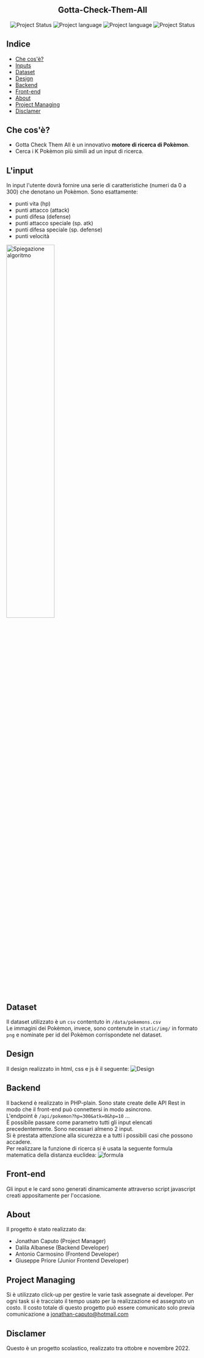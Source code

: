 <section align="center">
<h1>Gotta-Check-Them-All</h1>
<div>
    <img src="https://img.shields.io/badge/Stato-Completato-success?style=for-the-badge" alt="Project Status">
    <img src="https://img.shields.io/badge/FrontEnd-Html-red?style=for-the-badge" alt="Project language">
    <img src="https://img.shields.io/badge/BackEnd-PHP-blue?style=for-the-badge" alt="Project language">
    <img src="https://img.shields.io/badge/Collaboratori-3-yellow?style=for-the-badge" alt="Project Status">
</div>
</section>

## Indice
* [Che cos'è?](#che-cos%C3%A8)
* [Inputs](#linput)
* [Dataset](#dataset)
* [Design](#design)
* [Backend](#backend)
* [Front-end](#front-end)
* [About](#about)
* [Project Managing](#project-managing)
* [Disclamer](#disclamer)

## Che cos'è?
- Gotta Check Them All è un innovativo **motore di ricerca di Pokèmon**. 
- Cerca i K Pokèmon più simili ad un input di ricerca.

## L'input
In input l'utente dovrà fornire una serie di caratteristiche (numeri da 0 a 300) che denotano un Pokèmon. Sono esattamente:
- punti vita (hp)
- punti attacco (attack)
- punti difesa (defense)
- punti attacco speciale (sp. atk)
- punti difesa speciale (sp. defense)
- punti velocità
<img src="https://cdn.discordapp.com/attachments/814108226340913152/1065253388578725898/image.png" alt="Spiegazione algoritmo" align="center" width="50%"/>

## Dataset
Il dataset utilizzato è un `csv` contentuto in <code>/data/pokemons.csv</code><br>
Le immagini dei Pokèmon, invece, sono contenute in `static/img/` in formato `png` e nominate per id del Pokèmon corrispondete nel dataset.

## Design
Il design realizzato in html, css e js è il seguente:
<img src="https://cdn.discordapp.com/attachments/814108226340913152/1065254364597465310/design.png" alt="Design"/>

## Backend
Il backend è realizzato in PHP-plain. Sono state create delle API Rest in modo che il front-end può connettersi in modo asincrono.<br>
L'endpoint è `/api/pokemon?hp=300&atk=0&hp=10` ... <br>
È possibile passare come parametro tutti gli input elencati precedentemente. Sono necessari almeno 2 input. <br>
Si è prestata attenzione alla sicurezza e a tutti i possibili casi che possono accadere.<br>
Per realizzare la funzione di ricerca si è usata la seguente formula matematica della distanza euclidea:
<img src="https://cdn.discordapp.com/attachments/814108226340913152/1065255732175437924/image.png" alt="formula"/>

## Front-end
Gli input e le card sono generati dinamicamente attraverso script javascript creati appositamente per l'occasione.

## About
Il progetto è stato realizzato da:
- Jonathan Caputo (Project Manager)
- Dalila Albanese (Backend Developer)
- Antonio Carmosino (Frontend Developer)
- Giuseppe Priore (Junior Frontend Developer)

## Project Managing
Si è utilizzato click-up per gestire le varie task assegnate ai developer. Per ogni task si è tracciato il tempo usato per la realizzazione ed assegnato un costo.
Il costo totale di questo progetto può essere comunicato solo previa comunicazione a <a href="mailto: jonathan-caputo@hotmail.com">jonathan-caputo@hotmail.com</a>

## Disclamer
Questo è un progetto scolastico, realizzato tra ottobre e novembre 2022.
